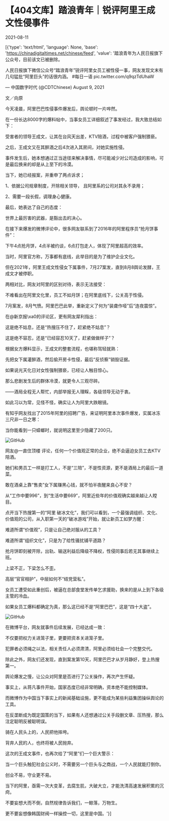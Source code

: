 # 【404文库】踏浪青年｜锐评阿里王成文性侵事件

2021-08-11

[{'type': 'text/html', 'language': None, 'base': 'https://chinadigitaltimes.net/chinese/feed', 'value': '踏浪青年为人民日报旗下公众号，目前该文已被删除。



人民日报旗下微信公众号“踏浪青年”锐评阿里女员工被性侵一事，网友发现文末有几句猛批“阿里巨头”的话很内涵。 #每日一语 pic.twitter.com/q9qzTdUhaW

&mdash; 中国数字时代 (@CDTChinese) August 9, 2021



文／向原

今天凌晨，阿里巴巴性侵事件爆发后，舆论顿时一片哗然。

在一份长达8000字的爆料帖中，当事女员工详细叙述了事发经过，我大致总结如下：

受害者的领导王成文，让其在台风天出差，KTV陪酒，过程中被客户强制猥亵。

之后，王成文又在其醉酒之后4次进入其房间，对她实施性侵。

事件发生后，她本想通过正当途径来解决事情，尽可能减少对公司造成的影响，可是最后换来的却是从上至下的冷漠。

当下，她已经报案，并重申了两点诉求；

1、依据公司规章制度，开除相关领导， 且阿里系的公司对其永不录用；

2、需要一段长假，调理身心健康。

最后，她表达了自己的态度：

世界上最厉害的武器，是豁出去的决心。



在接下来爆发的微博评论中，很多网友联系到了2016年的阿里程序员“抢月饼事件”：

下午4点抢月饼，4点半被约谈，6点打包走人，体现了阿里超高的效率。

当时，阿里官方称，万事都有底线，此举目的是为了维护企业文化。

但在2021年，阿里王成文性侵女下属事件，7月27案发，直到8月8舆论发酵，王成文才被停职。

两相对比，网友对阿里的区别对待，表示无法接受：

不难看出在阿里文化里，员工不如月饼；在阿里底线下，公关高于性侵。



7月案发，8月气愤。阿里巴巴此举，重新定义了何为“装聋作哑”后“连夜震惊”。

在@新京报\xa0的评论区，更有网友犀利指出：



这是绝不姑息，还是“热搜压不住了，赶紧绝不姑息”？

这是绝不容忍，还是“已经容忍10天了，赶紧做做样子”？



根据女方爆料显示，王成文的整套流程，也堪称驾轻就熟：

先把女下属灌醉酒，然后偷开房卡性侵，最后“反侦察”销毁证据。

如果说光天化日对女性强制猥亵，已经让人触目惊心。

那么悲剧发生后的群体冷漠，就更令人三观尽碎。

——酒局全程无人帮忙，内部举报无人理睬，各级领导无动于衷。

如此习以为常，见怪不怪，确实让人为阿里大跌眼镜。

有知乎网友找出了2015年阿里的招聘广告，来证明阿里本次事件爆发，实属冰冻三尺非一日之寒：

当你能看到一只蟑螂时，就说明这里至少隐藏了200只。

![GitHub](https://chinadigitaltimes.net/chinese/files/2021/08/image-1628696221296.png)

网友@一直住顶楼 评论，任何一个价值观正常的企业，绝不会逼迫女员工去KTV陪酒。

她们和男员工一样是打工人，不是“三陪”，不是性资源，更不是酒局上的最后一道菜。

敢在酒桌上靠“售卖”女下属赚黑心钱，就不怕半夜醒来良心不安？

从“工作中要996”，到“生活中要669”，阿里近些年的价值观确实越来越让人瞠目。

点开当下热搜第一的“阿里 破冰文化”，我们可以看到，一个最强调组织、文化、价值观的公司，从入职第一天的“破冰游戏”开始，就让新员工如梦方醒：

难道所谓“价值观”，只是让自己绝对服从的工具？

难道所谓“组织文化”，只是为了给性骚扰铺平道路？

抢月饼即刻被开除，出轨、输送利益后降级不降权，性侵同事后若无其事继续上班。

上梁不正，下梁怎么不歪。

高层“官官相护”，中层如何不“结党营私”。

女员工遭受如此重创后，被逼在总部食堂发传单乞求援助，换来的是从上到下各级主管的冷血。

如果女员工爆料都确定为真，那么这已经不是“阿里巴巴”，这是“四十大盗”。

![GitHub](https://chinadigitaltimes.net/chinese/files/2021/08/image-1628696263523.png)

在微博平台，网友就事件后续发展，已经达成一致：

不仅要把权力关进笼子里，更要把资本关进笼子里。

犯罪者必须绳之以法，相关责任人必须肃清，阿里必须给社会一个完整交代。

除此之外，网友们还发现，直到案发第10天，阿里巴巴才从岁月静好，登上热搜第一。

舆论爆发之慢，让公众对阿里是否进行了公关操作，再次产生怀疑。

事实上，从蒋凡事件开始，国家态度已经非常明确，资本绝不能控制媒体。

而微博作为中国当下事实上的新闻基础设施，更不能成为某些利益集团操纵舆论的工具。

在反垄断成为既定国策的当下，如果有人还想通过公关手段删文章、压热搜，那么注定聪明反被聪明误。

骑在人民头上的，人民把他摔垮。

背弃人民的人，也终将被人民抛弃。

这次的王成文事件，也再次给了“阿里”们一个巨大警示：

当一个巨头触犯社会公义时，不需要另一个巨头与之商战，一个人民就能打倒你。

创业不易，守业更不易。

当下的阿里，亟需一次大变革，去腐生肌，大破大立，才能洗清高速发展积累的沉疴。

不要妄想大而不倒，自然规律告诉我们，一鲸落，万物生。

更不要妄想像韩国财阀一样操控一切，这里是中国。'}]